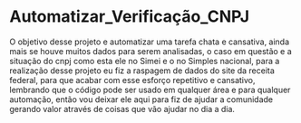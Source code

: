 # Automatizar_Verificação_CNPJ
O objetivo desse projeto e automatizar uma tarefa chata e cansativa, ainda mais se houve muitos dados para serem analisadas, o caso em questão e a situação do cnpj como esta ele no Simei e o no Simples nacional, para a realização desse projeto eu fiz a raspagem de dados do site da receita federal, para que acabar com esse esforço repetitivo e cansativo, lembrando que o código pode ser usado em qualquer área e para qualquer automação, então vou deixar ele aqui para fiz de ajudar a comunidade gerando valor através de coisas que vão ajudar no dia a dia.
